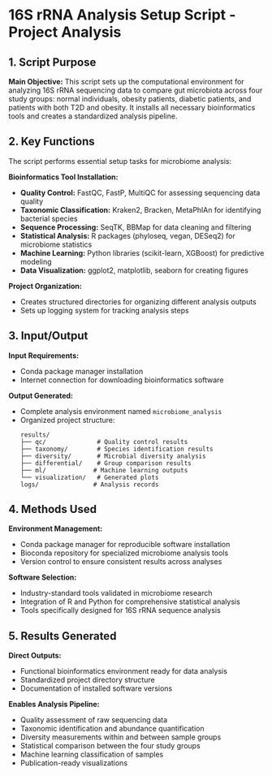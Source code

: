 # 16S rRNA Analysis Setup Script - Project Analysis

## 1. Script Purpose
**Main Objective:** This script sets up the computational environment for analyzing 16S rRNA sequencing data to compare gut microbiota across four study groups: normal individuals, obesity patients, diabetic patients, and patients with both T2D and obesity. It installs all necessary bioinformatics tools and creates a standardized analysis pipeline.

## 2. Key Functions
The script performs essential setup tasks for microbiome analysis:

**Bioinformatics Tool Installation:**
- **Quality Control:** FastQC, FastP, MultiQC for assessing sequencing data quality
- **Taxonomic Classification:** Kraken2, Bracken, MetaPhlAn for identifying bacterial species
- **Sequence Processing:** SeqTK, BBMap for data cleaning and filtering
- **Statistical Analysis:** R packages (phyloseq, vegan, DESeq2) for microbiome statistics
- **Machine Learning:** Python libraries (scikit-learn, XGBoost) for predictive modeling
- **Data Visualization:** ggplot2, matplotlib, seaborn for creating figures

**Project Organization:**
- Creates structured directories for organizing different analysis outputs
- Sets up logging system for tracking analysis steps

## 3. Input/Output
**Input Requirements:**
- Conda package manager installation
- Internet connection for downloading bioinformatics software

**Output Generated:**
- Complete analysis environment named `microbiome_analysis`
- Organized project structure:
  ```
  results/
  ├── qc/              # Quality control results
  ├── taxonomy/        # Species identification results
  ├── diversity/       # Microbial diversity analysis
  ├── differential/    # Group comparison results
  ├── ml/             # Machine learning outputs
  └── visualization/   # Generated plots
  logs/               # Analysis records
  ```

## 4. Methods Used
**Environment Management:**
- Conda package manager for reproducible software installation
- Bioconda repository for specialized microbiome analysis tools
- Version control to ensure consistent results across analyses

**Software Selection:**
- Industry-standard tools validated in microbiome research
- Integration of R and Python for comprehensive statistical analysis
- Tools specifically designed for 16S rRNA sequence analysis

## 5. Results Generated
**Direct Outputs:**
- Functional bioinformatics environment ready for data analysis
- Standardized project directory structure
- Documentation of installed software versions

**Enables Analysis Pipeline:**
- Quality assessment of raw sequencing data
- Taxonomic identification and abundance quantification
- Diversity measurements within and between sample groups
- Statistical comparison between the four study groups
- Machine learning classification of samples
- Publication-ready visualizations

